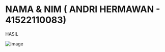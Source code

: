 NAMA & NIM ( ANDRI HERMAWAN - 41522110083)
=======================================

HASIL 

![image](https://github.com/anarchivx/DiceRoller/assets/164122405/3fad190e-99b6-496a-bcab-96421c9b8921)


